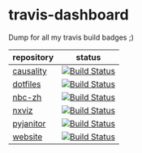 # travis-dashboard
Dump for all my travis build badges ;)

| repository | status |
|------------|--------|
| [causality](https://github.com/ericmjl/causality) | [![Build Status](https://travis-ci.org/ericmjl/causality.svg?branch=master)](https://travis-ci.org/ericmjl/causality) |
| [dotfiles](https://github.com/ericmjl/dotfiles) | [![Build Status](https://travis-ci.org/ericmjl/dotfiles.svg?branch=master)](https://travis-ci.org/ericmjl/dotfiles) |
| [nbc-zh](https://github.com/ericmjl/nbc-zh) | [![Build Status](https://travis-ci.org/ericmjl/nbc-zh.svg?branch=master)](https://travis-ci.org/ericmjl/nbc-zh) | Network Analysis Made Simple | [![Build Status](https://travis-ci.org/ericmjl/Network-Analysis-Made-Simple.svg?branch=master)](https://travis-ci.org/ericmjl/Network-Analysis-Made-Simple) |
| [nxviz](https://github.com/ericmjl/nxviz) | [![Build Status](https://travis-ci.org/ericmjl/nxviz.svg?branch=master)](https://travis-ci.org/ericmjl/nxviz)
| [pyjanitor](https://github.com/ericmjl/pyjanitor) | [![Build Status](https://travis-ci.org/ericmjl/pyjanitor.svg?branch=master)](https://travis-ci.org/ericmjl/pyjanitor)
| [website](https://github.com/ericmjl) | [![Build Status](https://travis-ci.org/ericmjl/website.svg?branch=master)](https://travis-ci.org/ericmjl/website) |
